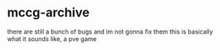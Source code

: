 # mccg-archive
there are still a bunch of bugs and im not gonna fix them
this is basically what it sounds like, a pve game
